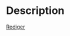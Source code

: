# Description

[Rediger](https://github.com/FMDatahub/DataDictionary/tree/main/Properties/Administratively/Description.md)
